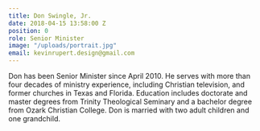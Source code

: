 ```yaml
---
title: Don Swingle, Jr.
date: 2018-04-15 13:58:00 Z
position: 0
role: Senior Minister
image: "/uploads/portrait.jpg"
email: kevinrupert.design@gmail.com
---
```


Don has been Senior Minister since April 2010.  He serves with more than four decades of ministry experience, including Christian television, and former churches in Texas and Florida. Education includes doctorate and master degrees from Trinity Theological Seminary and a bachelor degree from Ozark Christian College. Don is married with two adult children and one grandchild.